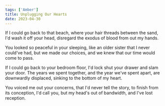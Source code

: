 ```yaml
---
tags: ['Amber']
title: Unplugging Our Hearts
date: 2023-04-30
---
```


If I could go back to that beach,
where your hair threads between the sand,
I'd wash it off your head, disregard the
exodus of blood from out my hands.

You looked so peaceful in your sleeping,
like an older sister that I never could've had,
but we made our choices, and we
knew that our time would come to pass.

If I could go back to your bedroom floor,
I'd lock shut your drawer and slam your door.
The years we spent together, and the year we've spent apart,
are downwardly displaced, sinking to the bottom of my heart.

You voiced me out your concerns,
that I'd never tell the story,
to finish from its conception,
I'd call you, but my head's out of
bandwidth, and I've lost reception.
